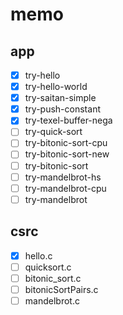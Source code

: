 memo
====

app
---

* [x] try-hello
* [x] try-hello-world
* [x] try-saitan-simple
* [x] try-push-constant
* [x] try-texel-buffer-nega
* [ ] try-quick-sort
* [ ] try-bitonic-sort-cpu
* [ ] try-bitonic-sort-new
* [ ] try-bitonic-sort
* [ ] try-mandelbrot-hs
* [ ] try-mandelbrot-cpu
* [ ] try-mandelbrot

csrc
----

* [x] hello.c
* [ ] quicksort.c
* [ ] bitonic_sort.c
* [ ] bitonicSortPairs.c
* [ ] mandelbrot.c
